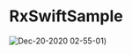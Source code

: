 # RxSwiftSample
![Dec-20-2020 02-55-01](https://user-images.githubusercontent.com/61080570/102696037-d4dcad80-426e-11eb-80a8-17cf79325323.gif))
